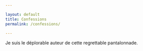 ```yaml
---

layout: default
title: Confessions
permalink: /confessions/

---
```


Je suis le déplorable auteur de cette regrettable pantalonnade.
